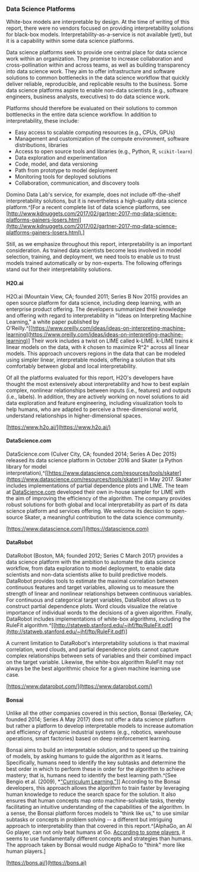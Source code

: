 ### Data Science Platforms

White-box models are interpretable by design. At the time of writing of this
report, there were no vendors focused on providing interpretability solutions
for black-box models. Interpretability-as-a-service is not available (yet), but
it is a capability within some data science platforms.

Data science platforms seek to provide one central place for data science work
within an organization. They promise to increase collaboration and
cross-pollination within and across teams, as well as building transparency
into data science work. They aim to offer infrastructure and software solutions
to common bottlenecks in the data science workflow that quickly deliver
reliable, reproducible, and replicable results to the business. Some data
science platforms aspire to enable non-data scientists (e.g., software
engineers, business analysts, executives) to do data science work.

Platforms should therefore be evaluated on their solutions to common
bottlenecks in the entire data science workflow. In addition to
interpretability, these include:

 - Easy access to scalable computing resources (e.g., CPUs, GPUs)
 - Management and customization of the compute environment, software
   distributions, libraries
 - Access to open source tools and libraries (e.g., Python, R, `scikit-learn`)
 - Data exploration and experimentation
 - Code, model, and data versioning
 - Path from prototype to model deployment
 - Monitoring tools for deployed solutions
 - Collaboration, communication, and discovery tools

Domino Data Lab's service, for example, does not include off-the-shelf
interpretability solutions, but it is nevertheless a high-quality data science
platform.^[For a recent complete list of data science platforms, see
[http://www.kdnuggets.com/2017/02/gartner-2017-mq-data-science-platforms-gainers-losers.html](http://www.kdnuggets.com/2017/02/gartner-2017-mq-data-science-platforms-gainers-losers.html).]

Still, as we emphasize throughout this report, interpretability is an important
consideration. As trained data scientists become less involved in model
selection, training, and deployment, we need tools to enable us to trust models
trained automatically or by non-experts. The following offerings stand out for
their interpretability solutions.

#### H2O.ai

H2O.ai (Mountain View, CA; founded 2011; Series B Nov 2015) provides an open
source platform for data science, including deep learning, with an enterprise
product offering. The developers summarized their knowledge and offering with
regard to interpretability in "Ideas on Interpreting Machine Learning," a white
paper published by
O'Reilly.^[[https://www.oreilly.com/ideas/ideas-on-interpreting-machine-learning](https://www.oreilly.com/ideas/ideas-on-interpreting-machine-learning)]
Their work includes a twist on LIME called k-LIME. k-LIME trains _k_ linear
models on the data, with _k_ chosen to maximize R^2^ across all linear models.
This approach uncovers regions in the data that can be modeled using simpler
linear, interpretable models, offering a solution that sits comfortably between
global and local interpretability.

Of all the platforms evaluated for this report, H2O's developers have thought
the most extensively about interpretability and how to best explain complex,
nonlinear relationships between inputs (i.e., features) and outputs (i.e.,
labels). In addition, they are actively working on novel solutions to aid data
exploration and feature engineering, including visualization tools to help
humans, who are adapted to perceive a three-dimensional world, understand
relationships in higher-dimensional spaces.

[https://www.h2o.ai/](https://www.h2o.ai/)

#### DataScience.com

DataScience.com (Culver City, CA; founded 2014; Series A Dec 2015) released its
data science platform in October 2016 and
Skater (a Python
library for model interpretation),^[[https://www.datascience.com/resources/tools/skater](https://www.datascience.com/resources/tools/skater)] in May 2017. Skater includes implementations
of partial dependence plots and LIME. The team at [DataScience.com](DataScience.com) developed
their own in-house sampler for LIME with the aim of improving the efficiency of
the algorithm. The company provides robust solutions for both global and local
interpretability as part of its data science platform and services offering. We
welcome its decision to open-source Skater, a meaningful contribution to the
data science community.

[https://www.datascience.com/](https://datascience.com)

#### DataRobot

DataRobot (Boston, MA; founded 2012; Series C March 2017) provides a data
science platform with the ambition to automate the data science workflow, from
data exploration to model deployment, to enable data scientists and non-data
scientists alike to build predictive models. DataRobot provides tools to
estimate the maximal correlation between continuous features and target
variables, allowing us to measure the strength of linear and nonlinear
relationships between continuous variables. For continuous and categorical
target variables, DataRobot allows us to construct partial dependence plots.
Word clouds visualize the relative importance of individual words to the
decisions of a given algorithm. Finally, DataRobot includes implementations of
white-box algorithms, including the RuleFit
algorithm.^[[http://statweb.stanford.edu/~jhf/ftp/RuleFit.pdf](http://statweb.stanford.edu/~jhf/ftp/RuleFit.pdf)]

A current limitation to DataRobot's interpretability solutions is that maximal
correlation, word clouds, and partial dependence plots cannot capture complex
relationships between sets of variables and their combined impact on the target
variable. Likewise, the white-box algorithm RuleFit may not always be the best
algorithmic choice for a given machine learning use case.

[https://www.datarobot.com/](https://www.datarobot.com/)

#### Bonsai

Unlike all the other companies covered in this section, Bonsai (Berkeley, CA;
founded 2014; Series A May 2017) does not offer a data science platform but
rather a platform to develop interpretable models to increase automation and
efficiency of dynamic industrial systems (e.g., robotics, warehouse operations,
smart factories) based on deep reinforcement learning.

Bonsai aims to build an interpretable solution, and to speed up the training of
models, by asking humans to guide the algorithm as it learns. Specifically,
humans need to identify the key subtasks and determine the best order in which
to perform these in order for the algorithm to achieve mastery; that is, humans
need to identify the best learning path.^[See Bengio et al. (2009),
*["Curriculum Learning."](http://dl.acm.org/citation.cfm?id=1553380)]]
According to the Bonsai developers, this approach allows the algorithm to train
faster by leveraging human knowledge to reduce the search space for the
solution. It also ensures that human concepts map onto machine-solvable tasks,
thereby facilitating an intuitive understanding of the capabilities of the
algorithm. In a sense, the Bonsai platform forces models to "think like us," to
use similar subtasks or concepts in problem solving -- a different but
intriguing approach to interpretability than that covered in this
report.^[AlphaGo, an AI Go player, can not only beat humans at Go.
[According to some players](https://news.ycombinator.com/item?id=11259022),
it seems to use fundamentally different concepts and strategies than humans.
The approach taken by Bonsai would nudge AlphaGo to "think" more like human
players.]

[https://bons.ai/](https://bons.ai)
